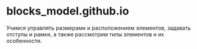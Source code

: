 # blocks_model.github.io
Учимся управлять размерами и расположением элементов, задавать отступы и рамки, а также рассмотрим типы элементов и их особенности.
